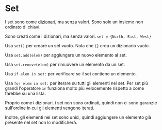 # Set
I set sono come [dizionari](docs/scripting/dicts.md), ma senza valori. Sono solo un insieme non ordinato di chiavi.

Sono creati come i dizionari, ma senza valori.
`set = {North, East, West}`

Usa `set()` per creare un set vuoto. Nota che `{}` crea un dizionario vuoto.

Usa `set.add(elem)` per aggiungere un nuovo elemento al set.

Usa `set.remove(elem)` per rimuovere un elemento da un set.

Usa `if elem in set:` per verificare se il set contiene un elemento.

Usa `for elem in set:` per iterare su tutti gli elementi nel set.
Per set più grandi l'operatore `in` funziona molto più velocemente rispetto a come farebbe su una lista.

Proprio come i dizionari, i set non sono ordinati, quindi non ci sono garanzie sull'ordine in cui gli elementi vengono iterati.

Inoltre, gli elementi nei set sono unici, quindi aggiungere un elemento già presente nel set non lo modificherà.